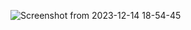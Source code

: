 ![Screenshot from 2023-12-14 18-54-45](https://github.com/Deepakpyt/NUP_HTML_Assignment/assets/128787171/b98f1151-0178-4aa5-b4eb-1ed5b8824294)
